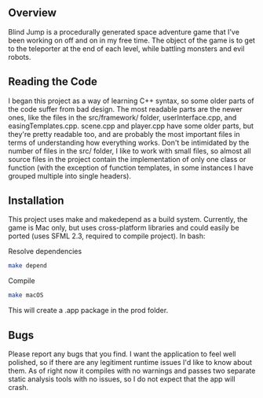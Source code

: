 ## Overview

Blind Jump is a procedurally generated space adventure game that I've been working on off and on in my free time. The object of the game is to get to the teleporter at the end of each level, while battling monsters and evil robots.

## Reading the Code

I began this project as a way of learning C++ syntax, so some older parts of the code suffer from bad design. The most readable parts are the newer ones, like the files in the src/framework/ folder, userInterface.cpp, and easingTemplates.cpp. scene.cpp and player.cpp have some older parts, but they're pretty readable too, and are probably the most important files in terms of understanding how everything works. Don't be intimidated by the number of files in the src/ folder, I like to work with small files, so almost all source files in the project contain the implementation of only one class or function (with the exception of function templates, in some instances I have grouped multiple into single headers).

## Installation

This project uses make and makedepend as a build system. Currently, the game is Mac only, but uses cross-platform libraries and could easily be ported (uses SFML 2.3, required to compile project). In bash:

Resolve dependencies
```bash
make depend
```

Compile
```bash
make macOS
```
This will create a .app package in the prod folder.

## Bugs

Please report any bugs that you find. I want the application to feel well polished, so if there are any legitiment runtime issues I'd like to know about them. As of right now it compiles with no warnings and passes two separate static analysis tools with no issues, so I do not expect that the app will crash.

